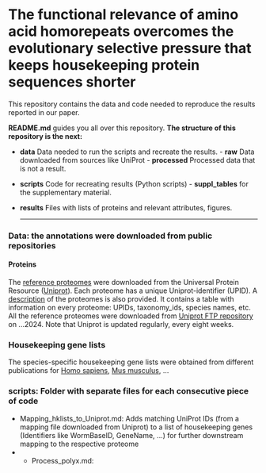 # The functional relevance of amino acid homorepeats overcomes the evolutionary selective pressure that keeps housekeeping protein sequences shorter
This repository contains the data and code needed to reproduce the results reported in our paper.

**README.md** guides you all over this repository. **The structure of this repository is the next:** 
 - **data** Data needed to run the scripts and recreate the results.
        - **raw** Data downloaded from sources like UniProt
        - **processed** Processed data that is not a result.
 - **scripts** Code for recreating results (Python scripts)
        - **suppl_tables** for the supplementary material.
 - **results** Files with lists of proteins and relevant attributes, figures.

   ---
### Data: the annotations were downloaded from public repositories

#### Proteins
The [reference proteomes](https://www.uniprot.org/proteomes/?query=*&fil=reference%3Ayes) were downloaded from the Universal Protein Resource ([Uniprot](https://www.uniprot.org/)). Each proteome has a unique Uniprot-identifier (UPID). A [description](https://ftp.uniprot.org/pub/databases/uniprot/current_release/knowledgebase/reference_proteomes/README) of the proteomes is also provided. It contains a table with information on every proteome: UPIDs, taxonomy_ids, species names, etc. All the reference proteomes were downloaded from [Uniprot FTP repository](https://ftp.uniprot.org/pub/databases/uniprot/current_release/knowledgebase/reference_proteomes/) on ...2024. Note that Uniprot is updated regularly, every eight weeks. 

### Housekeeping gene lists
The species-specific housekeeping gene lists were obtained from different publications for [Homo sapiens](link), [Mus musculus](link), ...

### scripts: Folder with separate files for each consecutive piece of code
- Mapping_hklists_to_Uniprot.md: Adds matching UniProt IDs (from a mapping file downloaded from Uniprot) to a list of housekeeping genes (Identifiers like WormBaseID, GeneName, ...) for further downstream mapping to the respective proteome
- - Process_polyx.md: 
